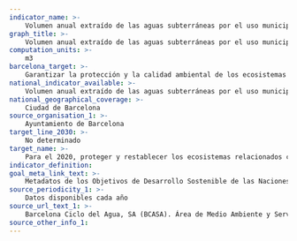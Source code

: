 ```yaml
---
indicator_name: >-
    Volumen anual extraído de las aguas subterráneas por el uso municipal (m3)
graph_title: >-
    Volumen anual extraído de las aguas subterráneas por el uso municipal (m3)
computation_units: >-
    m3
barcelona_target: >-
    Garantizar la protección y la calidad ambiental de los ecosistemas de agua 
national_indicator_available: >-
    Volumen anual extraído de las aguas subterráneas por el uso municipal (m3)
national_geographical_coverage: >-
    Ciudad de Barcelona
source_organisation_1: >-
    Ayuntamiento de Barcelona
target_line_2030: >-
    No determinado
target_name: >-
    Para el 2020, proteger y restablecer los ecosistemas relacionados con el agua, incluidos bosques, montañas, humedales, ríos, acuíferos y lagos
indicator_definition:
goal_meta_link_text: >-
    Metadatos de los Objetivos de Desarrollo Sostenible de las Naciones Unidas (pdf 894kB)
source_periodicity_1: >-
    Datos disponibles cada año
source_url_text_1: >-
    Barcelona Ciclo del Agua, SA (BCASA). Área de Medio Ambiente y Servicios Urbanos 
source_other_info_1:
---
```

